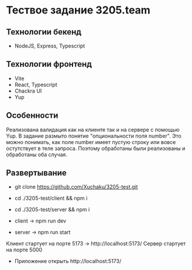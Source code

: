 # Тествое задание 3205.team

## Технологии бекенд

- NodeJS, Express, Typescript

## Технологии фронтенд

- Vite
- React, Typescript
- Chackra UI
- Yup

## Особенности

Реализована валидация как на клиенте так и на сервере с помощью Yup. В задание размыто понятие "опциональности поля number". Это можно понимать, как поле number имеет пустую строку или вовсе остутствует в теле запроса. Поэтому обработаны были реализованы и обработаны оба случая.

## Развертывание

- git clone https://github.com/Xuchaku/3205-test.git
- cd ./3205-test/client && npm i
- cd ./3205-test/server && npm i

- client -> npm run dev
- server -> npm run start

Клиент стартует на порте 5173 -> http://localhost:5173/
Сервер стартует на порте 5000

- Приложение открыть http://localhost:5173/
